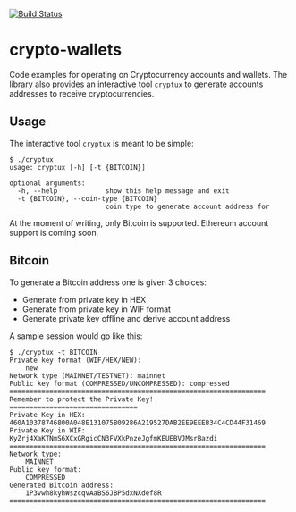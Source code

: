 [![Build Status](https://travis-ci.org/VISCHub/crypto-wallets.svg?branch=master)](https://travis-ci.org/VISCHub/crypto-wallets)

# crypto-wallets
Code examples for operating on Cryptocurrency accounts and wallets. The library also provides an interactive tool `cryptux` to generate accounts addresses to receive cryptocurrencies.

## Usage

The interactive tool `cryptux` is meant to be simple:

```
$ ./cryptux
usage: cryptux [-h] [-t {BITCOIN}]

optional arguments:
  -h, --help            show this help message and exit
  -t {BITCOIN}, --coin-type {BITCOIN}
                        coin type to generate account address for
```

At the moment of writing, only Bitcoin is supported. Ethereum account support is coming soon.

## Bitcoin

To generate a Bitcoin address one is given 3 choices:
+ Generate from private key in HEX
+ Generate from private key in WIF format
+ Generate private key offline and derive account address

A sample session would go like this:

```
$ ./cryptux -t BITCOIN
Private key format (WIF/HEX/NEW):
    new
Network type (MAINNET/TESTNET): mainnet
Public key format (COMPRESSED/UNCOMPRESSED): compressed
================================================================
Remember to protect the Private Key!
================================
Private Key in HEX: 460A10378746800A048E131075B09286A219527DAB2EE9EEEB34C4CD44F31469
Private Key in WIF: KyZrj4XaKTNmS6XCxGRgicCN3FVXkPnzeJgfmKEUEBVJMsrBazdi
================================================================
Network type:
    MAINNET
Public key format:
    COMPRESSED
Generated Bitcoin address:
    1P3vwh8kyhWszcqvAaBS6JBP5dxNXdef8R
================================================================
```
